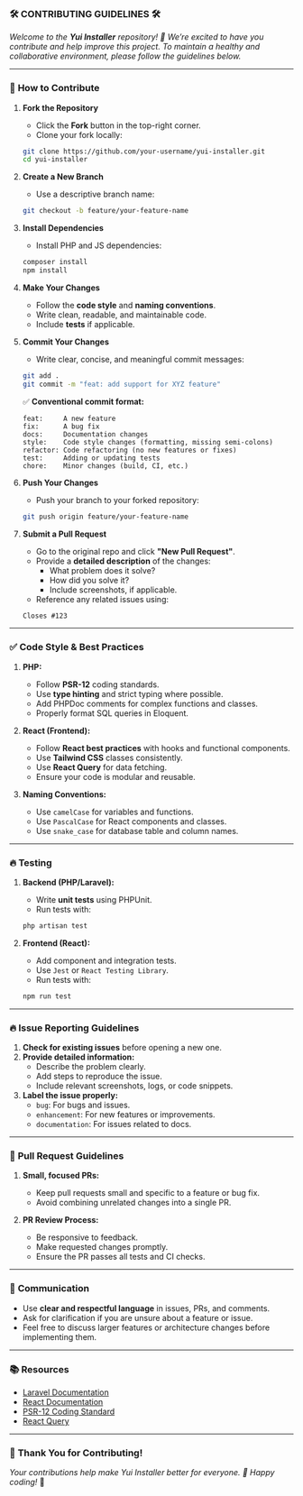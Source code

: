 ### 🛠️ **CONTRIBUTING GUIDELINES** 🛠️  
*Welcome to the **Yui Installer** repository! 🎉 We’re excited to have you contribute and help improve this project. To maintain a healthy and collaborative environment, please follow the guidelines below.*  

---

### 🚀 **How to Contribute**

1. **Fork the Repository**
   - Click the **Fork** button in the top-right corner.
   - Clone your fork locally:
   ```bash
   git clone https://github.com/your-username/yui-installer.git
   cd yui-installer
   ```

2. **Create a New Branch**
   - Use a descriptive branch name:
   ```bash
   git checkout -b feature/your-feature-name
   ```

3. **Install Dependencies**
   - Install PHP and JS dependencies:
   ```bash
   composer install
   npm install
   ```

4. **Make Your Changes**
   - Follow the **code style** and **naming conventions**.  
   - Write clean, readable, and maintainable code.  
   - Include **tests** if applicable.  

5. **Commit Your Changes**
   - Write clear, concise, and meaningful commit messages:
   ```bash
   git add .
   git commit -m "feat: add support for XYZ feature"
   ```
   ✅ **Conventional commit format:**  
   ```
   feat:     A new feature  
   fix:      A bug fix  
   docs:     Documentation changes  
   style:    Code style changes (formatting, missing semi-colons)  
   refactor: Code refactoring (no new features or fixes)  
   test:     Adding or updating tests  
   chore:    Minor changes (build, CI, etc.)  
   ```

6. **Push Your Changes**
   - Push your branch to your forked repository:
   ```bash
   git push origin feature/your-feature-name
   ```

7. **Submit a Pull Request**
   - Go to the original repo and click **"New Pull Request"**.  
   - Provide a **detailed description** of the changes:
     - What problem does it solve?  
     - How did you solve it?  
     - Include screenshots, if applicable.  
   - Reference any related issues using:  
   ```markdown
   Closes #123
   ```

---

### ✅ **Code Style & Best Practices**

1. **PHP:**
   - Follow **PSR-12** coding standards.  
   - Use **type hinting** and strict typing where possible.  
   - Add PHPDoc comments for complex functions and classes.  
   - Properly format SQL queries in Eloquent.  
   
2. **React (Frontend):**
   - Follow **React best practices** with hooks and functional components.  
   - Use **Tailwind CSS** classes consistently.  
   - Use **React Query** for data fetching.  
   - Ensure your code is modular and reusable.  

3. **Naming Conventions:**
   - Use `camelCase` for variables and functions.  
   - Use `PascalCase` for React components and classes.  
   - Use `snake_case` for database table and column names.  

---

### 🔥 **Testing**

1. **Backend (PHP/Laravel):**
   - Write **unit tests** using PHPUnit.  
   - Run tests with:
   ```bash
   php artisan test
   ```

2. **Frontend (React):**
   - Add component and integration tests.  
   - Use `Jest` or `React Testing Library`.  
   - Run tests with:
   ```bash
   npm run test
   ```

---

### 🔥 **Issue Reporting Guidelines**

1. **Check for existing issues** before opening a new one.  
2. **Provide detailed information:**
   - Describe the problem clearly.  
   - Add steps to reproduce the issue.  
   - Include relevant screenshots, logs, or code snippets.  
3. **Label the issue properly:**
   - `bug`: For bugs and issues.  
   - `enhancement`: For new features or improvements.  
   - `documentation`: For issues related to docs.  

---

### 🌟 **Pull Request Guidelines**

1. **Small, focused PRs:**  
   - Keep pull requests small and specific to a feature or bug fix.  
   - Avoid combining unrelated changes into a single PR.  

2. **PR Review Process:**  
   - Be responsive to feedback.  
   - Make requested changes promptly.  
   - Ensure the PR passes all tests and CI checks.  

---

### 💬 **Communication**

- Use **clear and respectful language** in issues, PRs, and comments.  
- Ask for clarification if you are unsure about a feature or issue.  
- Feel free to discuss larger features or architecture changes before implementing them.  

---

### 📚 **Resources**

- [Laravel Documentation](https://laravel.com/docs)  
- [React Documentation](https://reactjs.org/docs/getting-started.html)  
- [PSR-12 Coding Standard](https://www.php-fig.org/psr/psr-12/)  
- [React Query](https://tanstack.com/query/v4/docs/react/overview)  

---

### 💙 **Thank You for Contributing!**
*Your contributions help make Yui Installer better for everyone. 🎯 Happy coding!* 🚀
